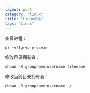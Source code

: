 ```yaml
---
layout: post
category: "linux"
title: "Linux命令"
tags: "Linux"
---
```


查看进程：  

    ps -ef|grep process

修改目录拥有者：  

    chown -R groupname:username filename

修改当前目录拥有者：  

    chown -R groupname:username ./
